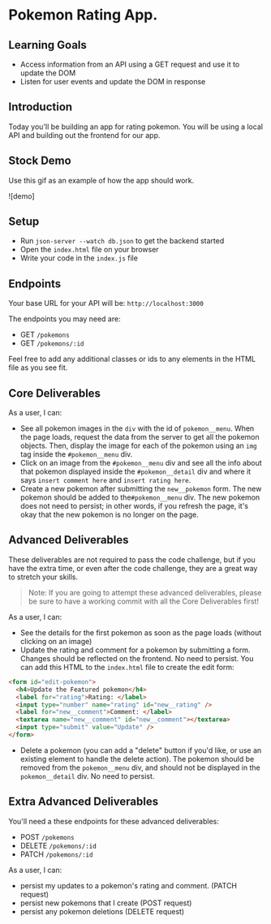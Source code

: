 # Pokemon Rating App.

## Learning Goals

- Access information from an API using a GET request and use it to update the
  DOM
- Listen for user events and update the DOM in response

## Introduction

Today you'll be building an app for rating pokemon. You will be using a local API
and building out the frontend for our app.

## Stock Demo

Use this gif as an example of how the app should work.

![demo]

## Setup

- Run `json-server --watch db.json` to get the backend started
- Open the `index.html` file on your browser
- Write your code in the `index.js` file

## Endpoints

Your base URL for your API will be: `http://localhost:3000`

The endpoints you may need are:

- GET `/pokemons`
- GET `/pokemons/:id`

Feel free to add any additional classes or ids to any elements in the HTML file
as you see fit.

## Core Deliverables

As a user, I can:

- See all pokemon images in the `div` with the id of `pokemon__menu`. When the page
  loads, request the data from the server to get all the pokemon objects. Then,
  display the image for each of the pokemon using an `img` tag inside the
  `#pokemon__menu` div.
- Click on an image from the `#pokemon__menu` div and see all the info about that
  pokemon displayed inside the `#pokemon__detail` div and where it says
  `insert comment here` and `insert rating here`.
- Create a new pokemon after submitting the `new__pokemon` form. The new pokemon should
  be added to the`#pokemon__menu` div. The new pokemon does not need to persist; in
  other words, if you refresh the page, it's okay that the new pokemon is no
  longer on the page.

## Advanced Deliverables

These deliverables are not required to pass the code challenge, but if you have
the extra time, or even after the code challenge, they are a great way to
stretch your skills.

> Note: If you are going to attempt these advanced deliverables, please be sure
> to have a working commit with all the Core Deliverables first!

As a user, I can:

- See the details for the first pokemon as soon as the page loads (without
  clicking on an image)
- Update the rating and comment for a pokemon by submitting a form. Changes should
  be reflected on the frontend. No need to persist. You can add this HTML to the
  `index.html` file to create the edit form:

```html
<form id="edit-pokemon">
  <h4>Update the Featured pokemon</h4>
  <label for="rating">Rating: </label>
  <input type="number" name="rating" id="new__rating" />
  <label for="new__comment">Comment: </label>
  <textarea name="new__comment" id="new__comment"></textarea>
  <input type="submit" value="Update" />
</form>
```

- Delete a pokemon (you can add a "delete" button if you'd like, or use an
  existing element to handle the delete action). The pokemon should be removed
  from the `pokemon__menu` div, and should not be displayed in the `pokemon__detail`
  div. No need to persist.

## Extra Advanced Deliverables

You'll need a these endpoints for these advanced deliverables:

- POST `/pokemons`
- DELETE `/pokemons/:id`
- PATCH `/pokemons/:id`

As a user, I can:

- persist my updates to a pokemon's rating and comment. (PATCH request)
- persist new pokemons that I create (POST request)
- persist any pokemon deletions (DELETE request)
